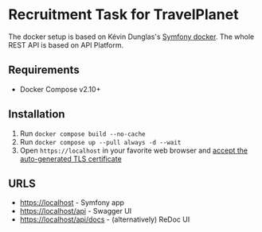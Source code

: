 # Recruitment Task for TravelPlanet
The docker setup is based on Kévin Dunglas's [Symfony docker](https://github.com/dunglas/symfony-docker).
The whole REST API is based on API Platform.

## Requirements
- Docker Compose v2.10+

## Installation
1. Run `docker compose build --no-cache` 
2. Run `docker compose up --pull always -d --wait`
3. Open `https://localhost` in your favorite web browser and [accept the auto-generated TLS certificate](https://stackoverflow.com/a/15076602/1352334)

## URLS
- [https://localhost](https://localhost) - Symfony app
- [https://localhost/api](https://localhost/api) - Swagger UI
- [https://localhost/api/docs](https://localhost/api/docs) - (alternatively) ReDoc UI
